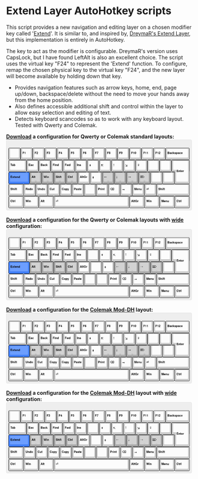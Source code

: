 Extend Layer AutoHotkey scripts
===============================

This script provides a new navigation and editing layer on a chosen modifier key called '[Extend](https://colemakmods.github.io/ergonomic-mods/extend.html)'. It is similar to, and inspired by, [DreymaR's Extend Layer](https://forum.colemak.com/topic/2014-extend-extra-extreme/), but this implementation is entirely in AutoHotkey.

The key to act as the modifier is configurable. DreymaR's version uses CapsLock, but I have found LeftAlt is also an excellent choice. The script uses the virtual key "F24" to represent the 'Extend' function. To configure, remap the chosen physical key to the virtual key "F24", and the new layer will become available by holding down that key.

- Provides navigation features such as arrow keys, home, end, page up/down, backspace/delete without the need to move your hands away from the home position.
- Also defines accessible additional shift and control within the layer to allow easy selection and editing of text.
- Detects keyboard scancodes so as to work with any keyboard layout. Tested with Qwerty and Colemak.

**[Download](extend_layer_std.ahk) a configuration for Qwerty or Colemak standard layouts:**
![extend_layer_std.png](extend_layer_std.png)

**[Download](extend_layer_wide.ahk) a configuration for the Qwerty or Colemak layouts with [wide](https://colemakmods.github.io/ergonomic-mods/wide.html) configuration:**
![extend_layer_wide_std.png](extend_layer_wide_std.png)

**[Download](extend_layer_dh.ahk) a configuration for the [Colemak Mod-DH](http://colemakmods.github.io/mod-dh/) layout:**
![extend_layer_dh.png](extend_layer_dh.png)

**[Download](extend_layer_wide_dh.ahk) a configuration for the [Colemak Mod-DH](http://colemakmods.github.io/mod-dh/) layout with [wide](https://colemakmods.github.io/ergonomic-mods/wide.html) configuration:**
![extend_layer_wide_dh.png](extend_layer_wide_dh.png)


